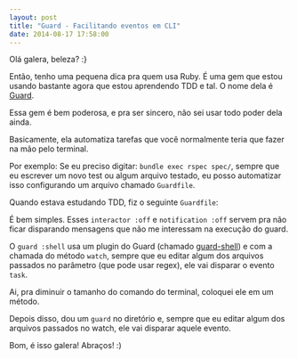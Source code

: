 ```yaml
---
layout: post
title: "Guard - Facilitando eventos em CLI"
date: 2014-08-17 17:58:00
---
```


Olá galera, beleza? :}

Então, tenho uma pequena dica pra quem usa Ruby. É uma gem que estou
usando bastante agora que estou aprendendo TDD e tal. O nome dela é
[Guard](https://github.com/guard/guard).

Essa gem é bem poderosa, e pra ser sincero, não sei usar todo poder dela
ainda.

Basicamente, ela automatiza tarefas que você normalmente teria que fazer
na mão pelo terminal.

Por exemplo: Se eu preciso digitar: `bundle exec rspec spec/`, sempre
que eu escrever um novo test ou algum arquivo testado, eu posso
automatizar isso configurando um arquivo chamado `Guardfile`.

Quando estava estudando TDD, fiz o seguinte `Guardfile`:

<script
src="https://gist.github.com/NicolasFrancaX/51bed57118be70c1468e.js"></script>

É bem simples. Esses `interactor :off` e `notification :off` servem pra
não ficar disparando mensagens que não me interessam na execução do
guard.

O `guard :shell` usa um plugin do Guard (chamado
[guard-shell](https://github.com/guard/guard-shell)) e com
a chamada do método `watch`, sempre que eu editar algum dos arquivos
passados no parâmetro (que pode usar regex), ele vai disparar o evento
`task`.

Ai, pra diminuir o tamanho do comando do terminal, coloquei ele em um
método.

Depois disso, dou um `guard` no diretório e, sempre que eu editar algum
dos arquivos passados no watch, ele vai disparar aquele evento.

Bom, é isso galera! Abraços! :)
